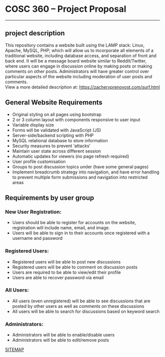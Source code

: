 # COSC 360 – Project Proposal
---
## project description
This repository contains a website built using the LAMP stack: Linux, Apache, MySQL, PHP; which will allow us to incorporate all elements of a traditional website, including database access, and separation of front and back end. It will be a message board website similar to Reddit/Twitter, where users can engage in discussion online by making posts or making comments on other posts. Administrators will have greater control over particular aspects of the website including moderation of user posts and comments.\
View a more detailed description at: https://zacheryprenovost.com/surf.html
  
## General Website Requirements
- Original styling on all pages using bootstrap
- 2 or 3 column layout with components responsive to user input 
- Variable display size
- Forms will be validated with JavaScript (JS)
- Server-side/backend scripting with PHP
- MySQL relational database to store information
- Security measures to prevent ‘attacks’
- Maintain user state across different session
- Automatic updates for viewers (no page refresh required)
- User profile customisation
- Groups to post discussion topics under (have some general pages)
- Implement breadcrumb strategy into navigation, and have error handling to prevent multiple form submissions and navigation into restricted areas


## Requirements by user group 
### New User Registration:
- Users should be able to register for accounts on the website, registration will include name, email, and image.
- Users will be able to sign in to their accounts once registered with a username and password


### Registered Users:
- Registered users will be able to post new discussions
- Registered users will be able to comment on discussion posts
- Users are required to be able to view/edit their profile
- Users are able to  recover password via email


### All Users:
- All users (even unregistered) will be able to see discussions that are posted by other users as well as comments on these discussions
- All users will be able to search for discussions based on keyword search


### Administrators:
- Administrators will be able to enable/disable users
- Administrators will be able to edit/remove posts
 
[SITEMAP](https://www.figma.com/file/hqou48heuhd7fXryjGUpdy/SiteMap?node-id=5%3A16&t=ar4I8cN6ngQKnVZ0-1)
